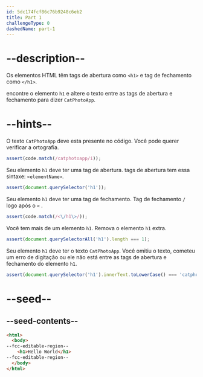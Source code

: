 ```yaml
---
id: 5dc174fcf86c76b9248c6eb2
title: Part 1
challengeType: 0
dashedName: part-1
---
```


# --description--

Os elementos HTML têm tags de abertura como `<h1>` e tag de fechamento como `</h1>`.

encontre o elemento `h1` e altere o texto entre as tags de abertura e fechamento para dizer `CatPhotoApp`.

# --hints--

O texto `CatPhotoApp` deve esta presente no código. Você pode querer verificar a ortografia.

```js
assert(code.match(/catphotoapp/i));
```

Seu elemento `h1` deve ter uma tag de abertura. tags de abertura tem essa sintaxe: `<elementName>`.

```js
assert(document.querySelector('h1'));
```

Seu elemento `h1` deve ter uma tag de fechamento. Tag de fechamento `/` logo após o `<` .

```js
assert(code.match(/<\/h1\>/));
```

Você tem mais de um elemento `h1`. Remova o elemento `h1` extra.

```js
assert(document.querySelectorAll('h1').length === 1);
```

Seu elemento `h1` deve ter o texto `CatPhotoApp`. Você omitiu o texto, cometeu um erro de digitação ou ele não está entre as tags de abertura e fechamento do elemento `h1`.

```js
assert(document.querySelector('h1').innerText.toLowerCase() === 'catphotoapp');
```

# --seed--

## --seed-contents--

```html
<html>
  <body>
--fcc-editable-region--
    <h1>Hello World</h1>
--fcc-editable-region--
  </body>
</html>
```

